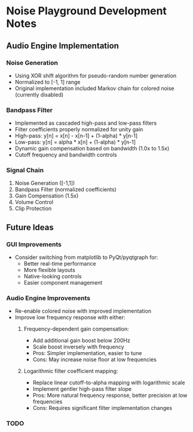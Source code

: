 # Noise Playground Development Notes

## Audio Engine Implementation

### Noise Generation
- Using XOR shift algorithm for pseudo-random number generation
- Normalized to [-1, 1] range
- Original implementation included Markov chain for colored noise (currently disabled)

### Bandpass Filter
- Implemented as cascaded high-pass and low-pass filters
- Filter coefficients properly normalized for unity gain
- High-pass: y[n] = x[n] - x[n-1] + (1-alpha) * y[n-1]
- Low-pass: y[n] = alpha * x[n] + (1-alpha) * y[n-1]
- Dynamic gain compensation based on bandwidth (1.0x to 1.5x)
- Cutoff frequency and bandwidth controls

### Signal Chain
1. Noise Generation ([-1,1])
2. Bandpass Filter (normalized coefficients)
3. Gain Compensation (1.5x)
4. Volume Control
5. Clip Protection

## Future Ideas

### GUI Improvements
- Consider switching from matplotlib to PyQt/pyqtgraph for:
  - Better real-time performance
  - More flexible layouts
  - Native-looking controls
  - Easier component management

### Audio Engine Improvements
- Re-enable colored noise with improved implementation
- Improve low frequency response with either:
  1. Frequency-dependent gain compensation:
     - Add additional gain boost below 200Hz
     - Scale boost inversely with frequency
     - Pros: Simpler implementation, easier to tune
     - Cons: May increase noise floor at low frequencies
  
  2. Logarithmic filter coefficient mapping:
     - Replace linear cutoff-to-alpha mapping with logarithmic scale
     - Implement gentler high-pass filter slope
     - Pros: More natural frequency response, better precision at low frequencies
     - Cons: Requires significant filter implementation changes

### TODO


